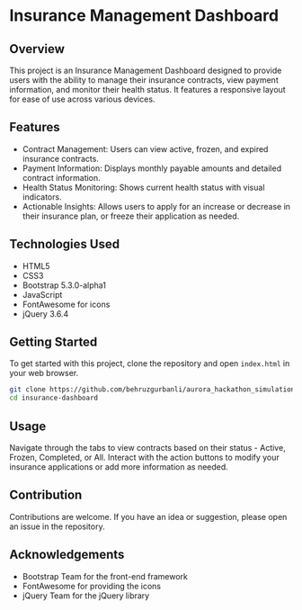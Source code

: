 # Insurance Management Dashboard

## Overview
This project is an Insurance Management Dashboard designed to provide users with the ability to manage their insurance contracts, view payment information, and monitor their health status. It features a responsive layout for ease of use across various devices.

## Features
- Contract Management: Users can view active, frozen, and expired insurance contracts.
- Payment Information: Displays monthly payable amounts and detailed contract information.
- Health Status Monitoring: Shows current health status with visual indicators.
- Actionable Insights: Allows users to apply for an increase or decrease in their insurance plan, or freeze their application as needed.

## Technologies Used
- HTML5
- CSS3
- Bootstrap 5.3.0-alpha1
- JavaScript
- FontAwesome for icons
- jQuery 3.6.4

## Getting Started
To get started with this project, clone the repository and open `index.html` in your web browser.

```bash
git clone https://github.com/behruzgurbanli/aurora_hackathon_simulation.git
cd insurance-dashboard
```

## Usage
Navigate through the tabs to view contracts based on their status - Active, Frozen, Completed, or All. Interact with the action buttons to modify your insurance applications or add more information as needed.

## Contribution
Contributions are welcome. If you have an idea or suggestion, please open an issue in the repository.

## Acknowledgements
- Bootstrap Team for the front-end framework
- FontAwesome for providing the icons
- jQuery Team for the jQuery library
```
